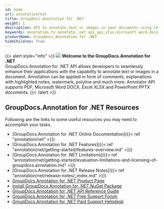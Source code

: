 ```yaml
---
id: home
url: annotation/net
title: GroupDocs.Annotation for .NET
weight: 1
description: API to annotate text or images in your documents using C#. It supports PDF, Microsoft Word DOCX, Excel XLSX and PowerPoint. PPTX
keywords: annotation,to annotate,.net api,api,xlsx,microsoft word,docx,pptx,pdf,c#
productName: GroupDocs.Annotation for .NET
hideChildren: True
---
```

{{< alert style="info" >}}
![](annotation/net/images/home.png) **Welcome to the GroupDocs.Annotation for .NET**   
GroupDocs.Annotation for .NET API allows developers to seamlessly enhance their applications with the capability to annotate text or images in a document. Annotation can be applied in form of comments, explanations with highlighted notes, watermark, polyline and much more. Annotator API supports PDF, Microsoft Word DOCX, Excel XLSX and PowerPoint PPTX documents. 
{{< /alert >}}

## GroupDocs.Annotation for .NET Resources
Following are the links to some useful resources you may need to accomplish your tasks.
*   [GroupDocs.Annotation for .NET Online Documentation]({{< ref "annotation/net" >}})
*   [GroupDocs.Annotation for .NET Features]({{< ref "annotation/net/getting-started/features-overview.md" >}})
*   [GroupDocs.Annotation for .NET Limitations]({{< ref "annotation/net/getting-started/evaluation-limitations-and-licensing-of-groupdocs.annotation.md" >}})
*   [GroupDocs.Annotation for .NET Release Notes]({{< ref "annotation/net/release-notes/_index.md" >}})
*   [GroupDocs.Annotation for .NET Product Page](https://products.groupdocs.com/annotation/net)
*   [Install GroupDocs.Annotation for .NET NuGet Package](https://www.nuget.org/packages/GroupDocs.Annotation/)
*   [GroupDocs.Annotation for .NET API Reference Guide](https://apireference.groupdocs.com/net/annotation)
*   [GroupDocs.Annotation for .NET Free Support Forum](https://forum.groupdocs.com/c/annotation)
*   [GroupDocs.Annotation for .NET Paid Support Helpdesk](https://helpdesk.groupdocs.com/)
